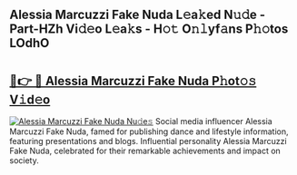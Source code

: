## Alessia Marcuzzi Fake Nuda L𝚎a𝚔ed N𝚞𝚍e - Part-HZh Vi𝚍𝚎o L𝚎a𝚔s - H𝚘𝚝 O𝚗𝚕yf𝚊ns P𝚑𝚘tos LOdhO

# <h2><a href="http://kfb7ow.oniu.top/?m=Alessia+Marcuzzi+Fake+Nuda">🔗👉 🔴 Alessia Marcuzzi Fake Nuda P𝚑ot𝚘𝚜 V𝚒d𝚎o</a></h2>

[![Alessia Marcuzzi Fake Nuda Nu𝚍e𝚜](https://i.imgur.com/0qMVB7G.gif)](http://kfb7ow.oniu.top/?m=Alessia+Marcuzzi+Fake+Nuda)
Social media influencer Alessia Marcuzzi Fake Nuda, famed for publishing dance and lifestyle information, featuring presentations and blogs. Influential personality Alessia Marcuzzi Fake Nuda, celebrated for their remarkable achievements and impact on society.  
